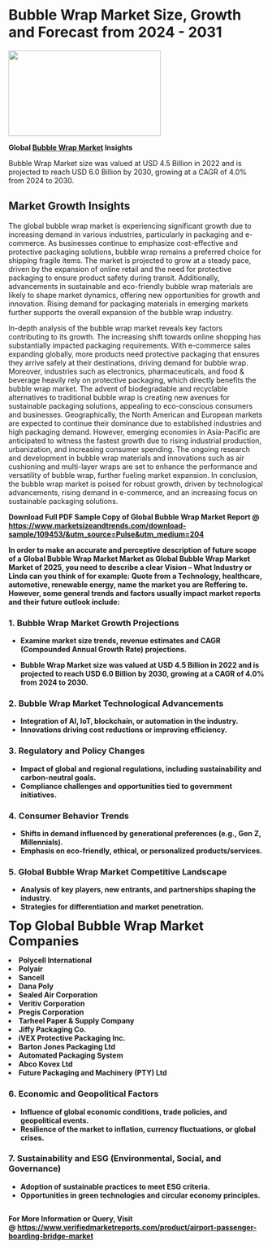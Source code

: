 <H1>Bubble Wrap Market Size, Growth and Forecast from 2024 - 2031</H1><img class="aligncenter size-medium wp-image-584254" src="https://thirdeyenews.in/wp-content/uploads/2024/09/Global-Market-Research-300x168.jpeg" alt="" width="300" height="168" /><p><strong>Global&nbsp;<a href="https://www.marketsizeandtrends.com/download-sample/109453/&amp;utm_source=Pulse&amp;utm_medium=204">Bubble Wrap Market</a> Insights</strong></p><p>Bubble Wrap Market size was valued at USD 4.5 Billion in 2022 and is projected to reach USD 6.0 Billion by 2030, growing at a CAGR of 4.0% from 2024 to 2030.</p><p><h2>Market Growth Insights</h2> <p>The global bubble wrap market is experiencing significant growth due to increasing demand in various industries, particularly in packaging and e-commerce. As businesses continue to emphasize cost-effective and protective packaging solutions, bubble wrap remains a preferred choice for shipping fragile items. The market is projected to grow at a steady pace, driven by the expansion of online retail and the need for protective packaging to ensure product safety during transit. Additionally, advancements in sustainable and eco-friendly bubble wrap materials are likely to shape market dynamics, offering new opportunities for growth and innovation. Rising demand for packaging materials in emerging markets further supports the overall expansion of the bubble wrap industry.</p> <p><strong></strong></p> <p>In-depth analysis of the bubble wrap market reveals key factors contributing to its growth. The increasing shift towards online shopping has substantially impacted packaging requirements. With e-commerce sales expanding globally, more products need protective packaging that ensures they arrive safely at their destinations, driving demand for bubble wrap. Moreover, industries such as electronics, pharmaceuticals, and food & beverage heavily rely on protective packaging, which directly benefits the bubble wrap market. The advent of biodegradable and recyclable alternatives to traditional bubble wrap is creating new avenues for sustainable packaging solutions, appealing to eco-conscious consumers and businesses. Geographically, the North American and European markets are expected to continue their dominance due to established industries and high packaging demand. However, emerging economies in Asia-Pacific are anticipated to witness the fastest growth due to rising industrial production, urbanization, and increasing consumer spending. The ongoing research and development in bubble wrap materials and innovations such as air cushioning and multi-layer wraps are set to enhance the performance and versatility of bubble wrap, further fueling market expansion. In conclusion, the bubble wrap market is poised for robust growth, driven by technological advancements, rising demand in e-commerce, and an increasing focus on sustainable packaging solutions.</p> <p><strong></p><p><span class=""><strong>Download Full PDF Sample Copy of Global Bubble Wrap Market Report</strong> @ <a href="https://www.marketsizeandtrends.com/download-sample/109453/&amp;utm_source=Pulse&amp;utm_medium=204" target="_blank">https://www.marketsizeandtrends.com/download-sample/109453/&amp;utm_source=Pulse&amp;utm_medium=204</a></span></p><p>In order to make an accurate and perceptive description of future scope of a Global&nbsp;Bubble Wrap Market Market as Global&nbsp;Bubble Wrap Market Market of 2025, you need to describe a clear Vision &ndash; What Industry or Linda can you think of for example: Quote from a Technology, healthcare, automotive, renewable energy, name the market you are Reffering to. However, some general trends and factors usually impact market reports and their future outlook include:</p><h3>1.&nbsp;<strong>Bubble Wrap Market Growth Projections</strong></h3><ul><li>Examine market size trends, revenue estimates and CAGR (Compounded Annual Growth Rate) projections.</li><li><p>Bubble Wrap Market size was valued at USD 4.5 Billion in 2022 and is projected to reach USD 6.0 Billion by 2030, growing at a CAGR of 4.0% from 2024 to 2030.</p></li></ul><h3>2.&nbsp;<strong>Bubble Wrap Market Technological Advancements</strong></h3><ul><li>Integration of AI, IoT, blockchain, or automation in the industry.</li><li>Innovations driving cost reductions or improving efficiency.</li></ul><h3>3.&nbsp;<strong>Regulatory and Policy Changes</strong></h3><ul><li>Impact of global and regional regulations, including sustainability and carbon-neutral goals.</li><li>Compliance challenges and opportunities tied to government initiatives.</li></ul><h3>4.&nbsp;<strong>Consumer Behavior Trends</strong></h3><ul><li>Shifts in demand influenced by generational preferences (e.g., Gen Z, Millennials).</li><li>Emphasis on eco-friendly, ethical, or personalized products/services.</li></ul><h3>5.&nbsp;<strong>Global Bubble Wrap Market Competitive Landscape</strong></h3><ul><li>Analysis of key players, new entrants, and partnerships shaping the industry.</li><li>Strategies for differentiation and market penetration.</li></ul><p data-pm-slice="1 1 []"><span style="color: inherit; font-family: inherit; font-size: 25px;">Top Global Bubble Wrap Market Companies</span></p><div class="" data-test-id=""><p><li>Polycell International</li><li> Polyair</li><li> Sancell</li><li> Dana Poly</li><li> Sealed Air Corporation</li><li> Veritiv Corporation</li><li> Pregis Corporation</li><li> Tarheel Paper & Supply Company</li><li> Jiffy Packaging Co.</li><li> iVEX Protective Packaging Inc.</li><li> Barton Jones Packaging Ltd</li><li> Automated Packaging System</li><li> Abco Kovex Ltd</li><li> Future Packaging and Machinery (PTY) Ltd</li></p></div><h3>6.&nbsp;<strong>Economic and Geopolitical Factors</strong></h3><ul><li>Influence of global economic conditions, trade policies, and geopolitical events.</li><li>Resilience of the market to inflation, currency fluctuations, or global crises.</li></ul><h3>7.&nbsp;<strong>Sustainability and ESG (Environmental, Social, and Governance)</strong></h3><ul><li>Adoption of sustainable practices to meet ESG criteria.</li><li>Opportunities in green technologies and circular economy principles.</li></ul><h2><strong style="font-size: 14px;">For More Information or Query, Visit @&nbsp;</strong><a style="background-color: #ffffff; font-size: 14px;" href="https://www.marketsizeandtrends.com/report/bubble-wrap-market/" target="_blank">https://www.verifiedmarketreports.com/product/airport-passenger-boarding-bridge-market</a></h2>
